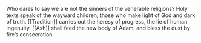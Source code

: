 Who dares to say we are not the sinners of the venerable religions? Holy texts speak of the wayward children, those who make light of God and dark of truth. [[Tradition]] carries out the heresy of progress, the lie of human ingenuity. [[Ash]] shall feed the new body of Adam, and bless the dust by fire’s consecration. 